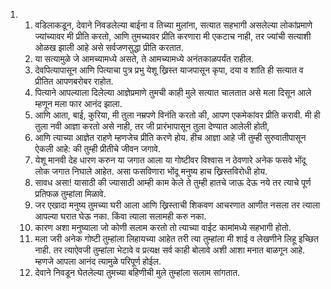 <ol>
  <li>
    <ol>
      <li>वडिलाकडून, देवाने निवडलेल्या बाईना व तिच्या मुलांना, सत्यात सहभागी असलेल्या लोकांप्रमाणे ज्यांच्यावर मी प्रीति करतो, आणि तुमच्यावर प्रीति करणारा मी एकटाच नाही, तर ज्यांची सत्याशी ओळख झाली आहे असे सर्वजणसुद्धा प्रीति करतात.</li>
      <li>या सत्यामुळे जे आमच्यामध्ये असते, ते आमच्यामध्ये अनंतकाळपर्यंत राहील.</li>
      <li>देवपित्यापासून आणि पित्याचा पुत्र प्रभु येशू ख्रिस्त याजपासून कृपा, दया व शांति ही सत्यात व प्रीतित आपणबरोबर राहोत.</li>
      <li>पित्याने आपल्याला दिलेल्या आज्ञेप्रमाणे तुमची काही मुले सत्यात चालतात असे मला दिसून आले म्हणून मला फार आनंद झाला.</li>
      <li>आणि आता, बाई, कुरिया, मी तुला नम्रपणे विनंति करतो की, आपण एकमेकांवर प्रीति करावी. मी ही तुला नवी आज्ञा करतो असे नाही, तर जी प्रारंभापासून तुला देण्यात आलेली होती,</li>
      <li>आणि त्याच्या आज्ञेत राहणे म्हणजेच प्रीति करणे होय. हीच आज्ञा आहे जी तुम्ही सुरुवातीपासून ऐकली आहे: की तुम्ही प्रीतीचे जीवन जगावे.</li>
      <li>येशू मानवी देह धारण करुन या जगात आला या गोष्टीवर विश्वास न ठेवणारे अनेक फसवे भोंदू लोक जगात निघाले आहेत. असा फसविणारा भोंदू मनुष्य हाच ख्रिस्तविरोधी होय.</li>
      <li>सावध असा! यासाठी की ज्यासाठी आम्ही काम केले ते तुम्ही हातचे जाऊ देऊ नये तर त्याचे पूर्ण प्रतिफळ तुम्हांला मिळावे.</li>
      <li>जर एखादा मनुष्य तुमच्या घरी आला आणि ख्रिस्ताची शिकवण आचरणात आणीत नसला तर त्याला आपल्या घरात घेऊ नका. किंवा त्याला सलामही करु नका.</li>
      <li>कारण अशा मनुष्याला जो कोणी सलाम करतो तो त्याच्या वाईट कामांमध्ये सहभागी होतो.</li>
      <li>मला जरी अनेक गोष्टी तुम्हांला लिहायच्या आहेत तरी त्या तुम्हांला मी शाई व लेखणीने लिहू इच्छित नाही. तर त्याऐवजी तुम्हांला भेटावे व प्रत्यक्ष सर्व काही बोलावे अशी आशा मनात बाळगून आहे. म्हणजे आपला आनंद त्यामुळे परिपूर्ण होईल.</li>
      <li>देवाने निवडून घेतलेल्या तुमच्या बहिणीची मुले तुम्हांला सलाम सांगतात.</li>
    </ol>
  </li>
</ol>